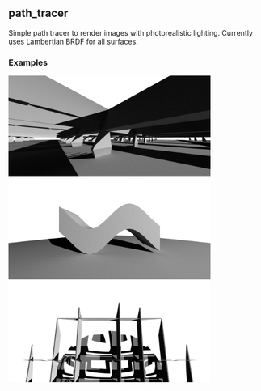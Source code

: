 ## path_tracer

Simple path tracer to render images with photorealistic lighting. Currently uses Lambertian BRDF for all surfaces.


### Examples

<div>
  <img src="https://raw.githubusercontent.com/rparkchan/path_tracer/master/examples/64spp_blackfract.png" alt="drawing" width="400"/>
  <img src="https://raw.githubusercontent.com/rparkchan/path_tracer/master/examples/64spp_sine.png" alt="drawing" width="400"/>
  <img src="https://raw.githubusercontent.com/rparkchan/path_tracer/master/examples/128spp_smalldepth.png" alt="drawing" width="400"/>
</div>

